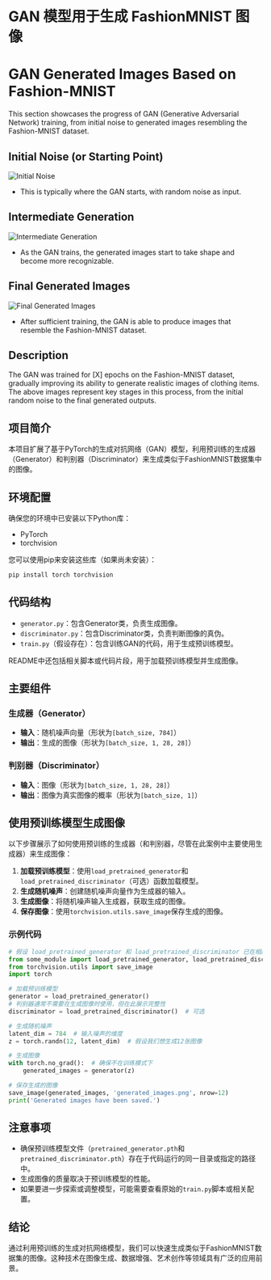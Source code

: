 # GAN 模型用于生成 FashionMNIST 图像

# GAN Generated Images Based on Fashion-MNIST  
  
This section showcases the progress of GAN (Generative Adversarial Network) training, from initial noise to generated images resembling the Fashion-MNIST dataset.  
  
## Initial Noise (or Starting Point)  
  
![Initial Noise](https://raw.githubusercontent.com/your-username/your-repo/main/path/to/initial_noise.png)  
  
* This is typically where the GAN starts, with random noise as input.  
  
## Intermediate Generation  
  
![Intermediate Generation](https://raw.githubusercontent.com/your-username/your-repo/main/path/to/intermediate_generation.png)  
  
* As the GAN trains, the generated images start to take shape and become more recognizable.  
  
## Final Generated Images  
  
![Final Generated Images](https://raw.githubusercontent.com/your-username/your-repo/main/path/to/final_generated_images.png)  
  
* After sufficient training, the GAN is able to produce images that resemble the Fashion-MNIST dataset.  
  
## Description  
  
The GAN was trained for [X] epochs on the Fashion-MNIST dataset, gradually improving its ability to generate realistic images of clothing items. The above images represent key stages in this process, from the initial random noise to the final generated outputs.

## 项目简介

本项目扩展了基于PyTorch的生成对抗网络（GAN）模型，利用预训练的生成器（Generator）和判别器（Discriminator）来生成类似于FashionMNIST数据集中的图像。

## 环境配置

确保您的环境中已安装以下Python库：

- PyTorch
- torchvision

您可以使用pip来安装这些库（如果尚未安装）：

```bash
pip install torch torchvision
```

## 代码结构

- `generator.py`：包含Generator类，负责生成图像。
- `discriminator.py`：包含Discriminator类，负责判断图像的真伪。
- `train.py`（假设存在）：包含训练GAN的代码，用于生成预训练模型。

README中还包括相关脚本或代码片段，用于加载预训练模型并生成图像。

## 主要组件

### 生成器（Generator）

- **输入**：随机噪声向量（形状为`[batch_size, 784]`）
- **输出**：生成的图像（形状为`[batch_size, 1, 28, 28]`）

### 判别器（Discriminator）

- **输入**：图像（形状为`[batch_size, 1, 28, 28]`）
- **输出**：图像为真实图像的概率（形状为`[batch_size, 1]`）

## 使用预训练模型生成图像

以下步骤展示了如何使用预训练的生成器（和判别器，尽管在此案例中主要使用生成器）来生成图像：

1. **加载预训练模型**：使用`load_pretrained_generator`和`load_pretrained_discriminator`（可选）函数加载模型。
2. **生成随机噪声**：创建随机噪声向量作为生成器的输入。
3. **生成图像**：将随机噪声输入生成器，获取生成的图像。
4. **保存图像**：使用`torchvision.utils.save_image`保存生成的图像。

### 示例代码

```python
# 假设 load_pretrained_generator 和 load_pretrained_discriminator 已在相应文件中定义
from some_module import load_pretrained_generator, load_pretrained_discriminator  # 修改为正确的模块名
from torchvision.utils import save_image
import torch

# 加载预训练模型
generator = load_pretrained_generator()
# 判别器通常不需要在生成图像时使用，但在此展示完整性
discriminator = load_pretrained_discriminator()  # 可选

# 生成随机噪声
latent_dim = 784  # 输入噪声的维度
z = torch.randn(12, latent_dim)  # 假设我们想生成12张图像

# 生成图像
with torch.no_grad():  # 确保不在训练模式下
    generated_images = generator(z)

# 保存生成的图像
save_image(generated_images, 'generated_images.png', nrow=12)
print('Generated images have been saved.')
```

## 注意事项

- 确保预训练模型文件（`pretrained_generator.pth`和`pretrained_discriminator.pth`）存在于代码运行的同一目录或指定的路径中。
- 生成图像的质量取决于预训练模型的性能。
- 如果要进一步探索或调整模型，可能需要查看原始的`train.py`脚本或相关配置。

## 结论

通过利用预训练的生成对抗网络模型，我们可以快速生成类似于FashionMNIST数据集的图像。这种技术在图像生成、数据增强、艺术创作等领域具有广泛的应用前景。
